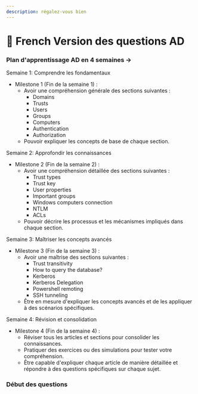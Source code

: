 ```yaml
---
description: régalez-vous bien
---
```


# 🥖 French Version des questions AD

### Plan d'apprentissage AD en 4 semaines ->

Semaine 1: Comprendre les fondamentaux

* Milestone 1 (Fin de la semaine 1) :
  * Avoir une compréhension générale des sections suivantes :
    * Domains
    * Trusts
    * Users
    * Groups
    * Computers
    * Authentication
    * Authorization
  * Pouvoir expliquer les concepts de base de chaque section.

Semaine 2: Approfondir les connaissances

* Milestone 2 (Fin de la semaine 2) :
  * Avoir une compréhension détaillée des sections suivantes :
    * Trust types
    * Trust key
    * User properties
    * Important groups
    * Windows computers connection
    * NTLM
    * ACLs
  * Pouvoir décrire les processus et les mécanismes impliqués dans chaque section.

Semaine 3: Maîtriser les concepts avancés

* Milestone 3 (Fin de la semaine 3) :
  * Avoir une maîtrise des sections suivantes :
    * Trust transitivity
    * How to query the database?
    * Kerberos
    * Kerberos Delegation
    * Powershell remoting
    * SSH tunneling
  * Être en mesure d'expliquer les concepts avancés et de les appliquer à des scénarios spécifiques.

Semaine 4: Révision et consolidation

* Milestone 4 (Fin de la semaine 4) :
  * Réviser tous les articles et sections pour consolider les connaissances.
  * Pratiquer des exercices ou des simulations pour tester votre compréhension.
  * Être capable d'expliquer chaque article de manière détaillée et répondre à des questions spécifiques sur chaque sujet.



### Début des questions
